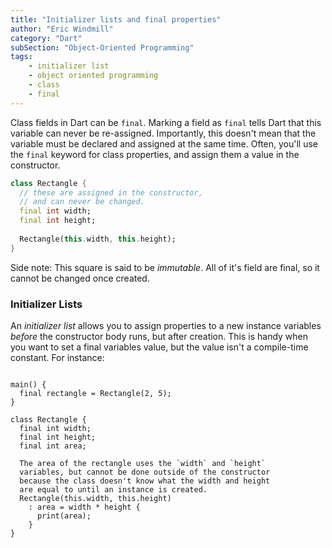 ```yaml
---
title: "Initializer lists and final properties"
author: "Eric Windmill"
category: "Dart"
subSection: "Object-Oriented Programming"
tags:
    - initializer list
    - object oriented programming
    - class
    - final
---
```


Class fields in Dart can be `final`. Marking a field as `final` tells Dart that this variable can never be re-assigned. Importantly, this doesn't mean that the variable must be declared and assigned at the same time. Often, you'll use the `final` keyword for class properties, and assign them a value in the constructor. 

```dart
class Rectangle {
  // these are assigned in the constructor,
  // and can never be changed.
  final int width;
  final int height;
  
  Rectangle(this.width, this.height);
}
``` 

Side note: This square is said to be _immutable_. All of it's field are final, so it cannot be changed once created.

### Initializer Lists

An _initializer list_ allows you to assign properties to a new instance variables _before_ the constructor body runs, but after creation. This is handy when you want to set a final variables value, but the value isn't a compile-time constant. For instance:

```run-dartpad:theme-light:run-false:split-60

main() {
  final rectangle = Rectangle(2, 5);
}

class Rectangle {
  final int width;
  final int height;
  final int area;
  
  The area of the rectangle uses the `width` and `height`
  variables, but cannot be done outside of the constructor
  because the class doesn't know what the width and height
  are equal to until an instance is created.
  Rectangle(this.width, this.height) 
    : area = width * height {
      print(area);
    }
}
```







